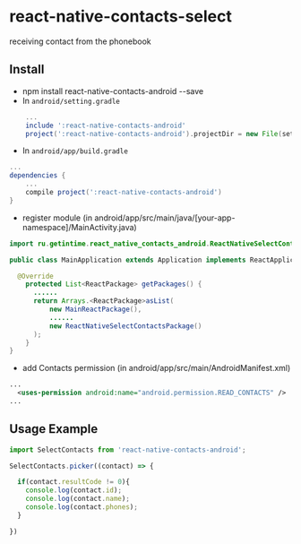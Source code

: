 # react-native-contacts-select
receiving contact from the phonebook

## Install
* npm install react-native-contacts-android --save
* In `android/setting.gradle`
```gradle
    ...
    include ':react-native-contacts-android'
    project(':react-native-contacts-android').projectDir = new File(settingsDir, '../node_modules/react-native-contacts-android')
```

* In `android/app/build.gradle`
```gradle
...
dependencies {
    ...
    compile project(':react-native-contacts-android')
}
```

* register module (in android/app/src/main/java/[your-app-namespace]/MainActivity.java)
```java
import ru.getintime.react_native_contacts_android.ReactNativeSelectContactsPackage; // <------ add import

public class MainApplication extends Application implements ReactApplication  {

  @Override
    protected List<ReactPackage> getPackages() {
      ......
      return Arrays.<ReactPackage>asList(
          new MainReactPackage(),
          ......
          new ReactNativeSelectContactsPackage()
      );
    }
}
```

* add Contacts permission (in android/app/src/main/AndroidManifest.xml)
```xml
...
  <uses-permission android:name="android.permission.READ_CONTACTS" />
...
```
## Usage Example

```js
import SelectContacts from 'react-native-contacts-android';

SelectContacts.picker((contact) => {

  if(contact.resultCode != 0){
    console.log(contact.id);
    console.log(contact.name);
    console.log(contact.phones);
  }

})
```
